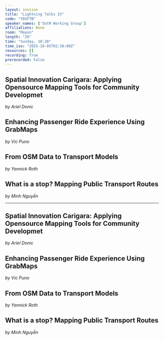 ```yaml
---
layout: session
title: "Lightning Talks IV"
code: "YDSFTB"
speaker_names: ['SotM Working Group']
affiliations: None
room: "Mayon"
length: "20"
time: "Sunday, 10:30"
time_iso: "2025-10-05T02:30:00Z"
resources: []
recording: True
prerecorded: False
---
```


## Spatial Innovation Carigara: Applying Opensource Mapping Tools for Community Developmet
_by Ariel Donic_

## Enhancing Passenger Ride Experience Using GrabMaps
_by Vic Puno_

## From OSM Data to Transport Models
_by Yannick Roth_

## What is a stop? Mapping Public Transport Routes
_by Minh Nguyễn_

<hr>

## Spatial Innovation Carigara: Applying Opensource Mapping Tools for Community Developmet
_by Ariel Donic_

## Enhancing Passenger Ride Experience Using GrabMaps
_by Vic Puno_

## From OSM Data to Transport Models
_by Yannick Roth_

## What is a stop? Mapping Public Transport Routes
_by Minh Nguyễn_

